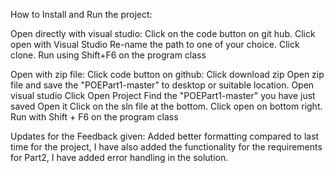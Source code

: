 How to Install and Run the project:

Open directly with visual studio:
Click on the code button on git hub.
Click open with Visual Studio
Re-name the path to one of your choice.
Click clone.
Run using Shift+F6 on the program class

Open with zip file:
Click code button on github:
Click download zip
Open zip file and save the "POEPart1-master" to desktop or suitable location.
Open visual studio
Click Open Project
Find the "POEPart1-master" you have just saved
Open it
Click on the sln file at the bottom.
Click open on bottom right.
Run with Shift + F6 on the program class


Updates for the Feedback given:
Added better formatting compared to last time for the project,
I have also added the functionality for the requirements for Part2,
I have added error handling in the solution.
